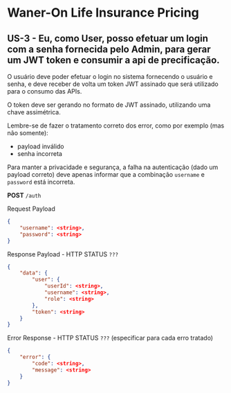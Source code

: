 # Waner-On Life Insurance Pricing

## US-3 - Eu, como User, posso efetuar um login com a senha fornecida pelo Admin, para gerar um JWT token e consumir a api de precificação.

O usuário deve poder efetuar o login no sistema fornecendo o usuário e senha, e deve receber de volta um token JWT assinado que será utilizado para o consumo das APIs. 

O token deve ser gerando no formato de JWT assinado, utilizando uma chave assimétrica.

Lembre-se de fazer o tratamento correto dos error, como por exemplo (mas não somente):
- payload inválido
- senha incorreta

Para manter a privacidade e segurança, a falha na autenticação (dado um payload correto) deve apenas informar que a combinação `username` e `password` está incorreta.

**POST** `/auth`

Request Payload
```json
{
    "username": <string>,
    "password": <string>
}
```

Response Payload - HTTP STATUS `???`
```json
{
    "data": {
        "user": {
            "userId": <string>,
            "username": <string>,
            "role": <string>
        },
        "token": <string>
    }
}
```

Error Response - HTTP STATUS `???` (especificar para cada erro tratado)
```json
{
    "error": {
        "code": <string>,
        "message": <string>
    }
}
```
